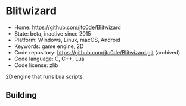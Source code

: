 # Blitwizard

- Home: https://github.com/jtc0de/Blitwizard
- State: beta, inactive since 2015
- Platform: Windows, Linux, macOS, Android
- Keywords: game engine, 2D
- Code repository: https://github.com/jtc0de/Blitwizard.git (archived)
- Code language: C, C++, Lua
- Code license: zlib

2D engine that runs Lua scripts.

## Building
